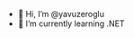 - 👋 Hi, I’m @yavuzeroglu
- 🌱 I’m currently learning .NET

<!---
yavuzeroglu/yavuzeroglu is a ✨ special ✨ repository because its `README.md` (this file) appears on your GitHub profile.
You can click the Preview link to take a look at your changes.
--->
